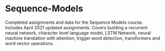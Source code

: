 # Sequence-Models
Completed assignments and data for the Sequence Models course. Includes April 2021 updated assignments. Covers building a recurrent neural network, character level language model, LSTM Network, neural machine translation with attention, trigger word detection, transformers and word vector operations.
